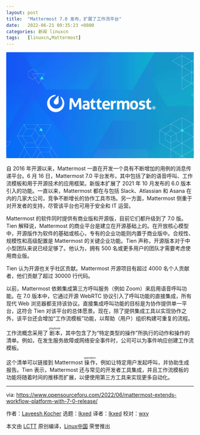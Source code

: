 ```yaml
---
layout: post
title:	"Mattermost 7.0 发布，扩展了工作流平台"
date:	2022-06-21 09:35:23 +0800 
categories:	新闻 linuxcn 
tags:	[linuxcn,Mattermost]
---
```



![](/Asserts/Images/album/202206/21/093519dcc2k2sd6c62d6ma.jpg)


自 2016 年开源以来，Mattermost 一直在开发一个具有不断增加的用例的消息传递平台。6 月 16 日，Mattermost 7.0 平台发布，其中包括了新的语音呼叫、工作流模板和用于开源技术的应用框架。新版本扩展了 2021 年 10 月发布的 6.0 版本引入的功能。一直以来，Mattermost 都在与包括 Slack、Atlassian 和 Asana 在内的几家大公司，竞争不断增长的协作工具市场。另一方面，Mattermost 侧重于对开发者的支持，尽管该平台也可用于安全和 IT 运营。


Mattermost 的软件同时提供有商业版和开源版，目前它们都升级到了 7.0 版。Tien 解释说，Mattermost 的商业平台是建立在开源基础上的。在开放核心模型中，开源版作为软件的基础或核心，专有的企业功能则内置于商业版中。合规性、规模性和高级配置是 Mattermost 的关键企业功能。Tien 声称，开源版本对于中小型团队来说已经足够了。他认为，拥有 500 名或更多用户的团队才需要考虑使用商业版。


Tien 认为开源也关乎社区贡献。Mattermost 开源项目有超过 4000 名个人贡献者，他们贡献了超过 30000 行代码。


以前，Mattermost 依赖集成第三方呼叫服务（例如 Zoom）来启用语音呼叫功能。在 7.0 版本中，它通过开源 WebRTC 协议引入了呼叫功能的直接集成，所有现代 Web 浏览器都支持该协议。直接集成呼叫功能的目标是为协作提供单一平台，这符合 Tien 对该平台的总体愿景。现在，除了提供集成工具以实现协作之外，该平台还会增加“工作流模板”功能，以帮助（用户）组织构建可重复的流程。


工作流概念采用了 <ruby> 剧本 <rt>  playbook </rt></ruby>，其中包含了为“特定类型的操作”所执行的动作和操作的清单。例如，在发生服务故障或网络安全事件时，公司可以为事件响应创建工作流模板。


这个清单可以链接到 Mattermost <ruby> 操作 <rt>  operation </rt></ruby>，例如让特定用户发起呼叫，并协助生成报告。Tien 表示，Mattermost 还与常见的开发者工具集成，并且工作流模板的功能将随着时间的推移而扩展，以便使用第三方工具来实现更多自动化。




---


via: <https://www.opensourceforu.com/2022/06/mattermost-extends-workflow-platform-with-7-0-release/>


作者：[Laveesh Kocher](https://www.opensourceforu.com/author/laveesh-kocher/) 选题：[lkxed](https://github.com/lkxed) 译者：[lkxed](https://github.com/lkxed) 校对：[wxy](https://github.com/wxy)


本文由 [LCTT](https://github.com/LCTT/TranslateProject) 原创编译，[Linux中国](https://linux.cn/) 荣誉推出
